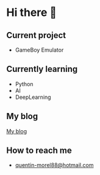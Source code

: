 # Hi there 👋

## Current project

- GameBoy Emulator

## Currently learning

- Python
- AI
- DeepLearning

## My blog

[My blog](https://im-rises.github.io)

## How to reach me

- quentin-morel88@hotmail.com

<!--
**Im-Rises/Im-Rises** is a ✨ _special_ ✨ repository because its `README.md` (this file) appears on your GitHub profile.

Here are some ideas to get you started:

- 🔭 I’m currently working on ...
- 🌱 I’m currently learning ...
- 👯 I’m looking to collaborate on ...
- 🤔 I’m looking for help with ...
- 💬 Ask me about ...
- 📫 How to reach me: ...
- 😄 Pronouns: ...
- ⚡ Fun fact: ...
-->
